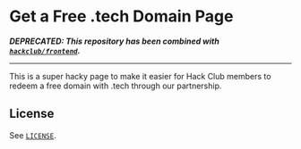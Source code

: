 # Get a Free .tech Domain Page

_**DEPRECATED: This repository has been combined with [`hackclub/frontend`](https://github.com/hackclub/frontend).**_

---

This is a super hacky page to make it easier for Hack Club members to redeem a
free domain with .tech through our partnership.

## License

See [`LICENSE`](LICENSE).
